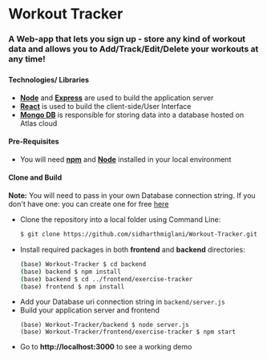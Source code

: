 # Workout Tracker
###
### A Web-app that lets you sign up - store any kind of workout data and allows you to Add/Track/Edit/Delete your workouts at any time!
###
###

#### Technologies/ Libraries 
* [**Node**](https://www.nodejs.org) and [**Express**](https://expressjs.com/) are used to build the application server
* [**React**](https://reactjs.org) is used to build the client-side/User Interface 
* [**Mongo DB**](https://www.mongodb.com/cloud/atlas) is responsible for storing data into a database hosted on Atlas cloud 

#### Pre-Requisites
* You will need [**npm**](https://www.npmjs.com/get-npm) and [**Node**](https://www.nodejs.org) installed in your local environment 

#### Clone and Build
**Note:** You will need to pass in your own Database connection string. If you don't have one: you can create one for free [here](https://www.mongodb.com/cloud/atlas) 
* Clone the repository into a local folder using Command Line:
    ```bash
    $ git clone https://github.com/sidharthmiglani/Workout-Tracker.git
    ```
* Install required packages in both **frontend** and **backend** directories:
    ```bash
    (base) Workout-Tracker $ cd backend 
    (base) backend $ npm install
    (base) backend $ cd ../frontend/exercise-tracker
    (base) frontend $ npm install
    ```
* Add your Database uri connection string in ```backend/server.js```
* Build your application server and frontend
    ```
    (base) Workout-Tracker/backend $ node server.js
    (base) Workout-Tracker/frontend/exercise-tracker $ npm start
    ```
* Go to **http://localhost:3000** to see a working demo
    
